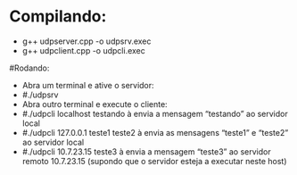 # Compilando:
* g++ udpserver.cpp -o udpsrv.exec
* g++ udpclient.cpp -o udpcli.exec

#Rodando:
* Abra um terminal e ative o servidor:
* #./udpsrv
* Abra outro terminal e execute o cliente:
* #./udpcli localhost testando à envia a mensagem “testando” ao servidor local
* #./udpcli 127.0.0.1 teste1 teste2 à envia as mensagens “teste1” e “teste2” ao servidor
local
* #./udpcli 10.7.23.15 teste3 à envia a mensagem “teste3” ao servidor remoto
10.7.23.15 (supondo que o servidor esteja a executar neste host)